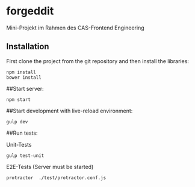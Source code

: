 # forgeddit

Mini-Projekt im Rahmen des CAS-Frontend Engineering

## Installation

First clone the project from the git repository and then install the libraries:

```
npm install
bower install
```

##Start server:

```
npm start
```

##Start development with live-reload environment:

```
gulp dev
```

##Run tests:

Unit-Tests
```
gulp test-unit
```
E2E-Tests (Server must be started)
```
protractor  ./test/protractor.conf.js
```

